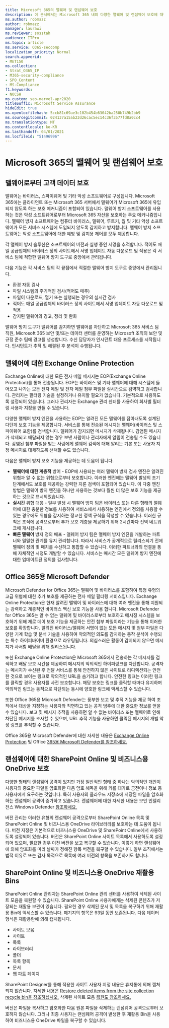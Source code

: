 ```yaml
---
title: Microsoft 365의 맬웨어 및 랜섬웨어 보호
description: 이 문서에서는 Microsoft 365 내의 다양한 맬웨어 및 랜섬웨어 보호에 대한 설명을 찾아보아야 합니다.
ms.author: robmazz
author: robmazz
manager: laurawi
ms.reviewer: sosstah
audience: ITPro
ms.topic: article
ms.service: O365-seccomp
localization_priority: Normal
search.appverid:
- MET150
ms.collection:
- Strat_O365_IP
- M365-security-compliance
- SPO_Content
- MS-Compliance
f1.keywords:
- NOCSH
ms.custom: seo-marvel-apr2020
titleSuffix: Microsoft Service Assurance
hideEdit: true
ms.openlocfilehash: 5ccb81c69ae3c102b454b63042ba250b749b2bb9
ms.sourcegitcommit: 024137a15ab23d26cac5ec14c36f3577fd8a0cc4
ms.translationtype: MT
ms.contentlocale: ko-KR
ms.lasthandoff: 04/01/2021
ms.locfileid: "51496996"
---
```

# <a name="malware-and-ransomware-protection-in-microsoft-365"></a>Microsoft 365의 맬웨어 및 랜섬웨어 보호

## <a name="protecting-customer-data-from-malware"></a>맬웨어로부터 고객 데이터 보호

맬웨어는 바이러스, 스파이웨어 및 기타 악성 소프트웨어로 구성됩니다. Microsoft 365에는 클라이언트 또는 Microsoft 365 서버에서 맬웨어가 Microsoft 365에 유입되지 않도록 하는 보호 메커니즘이 포함되어 있습니다. 맬웨어 방지 소프트웨어를 사용하는 것은 악성 소프트웨어로부터 Microsoft 365 자산을 보호하는 주요 메커니즘입니다. 맬웨어 방지 소프트웨어는 컴퓨터 바이러스, 맬웨어, 루트키, 웜 및 기타 악성 소프트웨어가 모든 서비스 시스템에 도입되지 않도록 감지하고 방지합니다. 맬웨어 방지 소프트웨어는 악성 소프트웨어에 대한 예방 및 감지용 제어를 모두 제공합니다.

각 맬웨어 방지 솔루션은 소프트웨어의 버전과 실행 중인 서명을 추적합니다. 적어도 매일 공급업체의 바이러스 정의 사이트에서 서명 업데이트 자동 다운로드 및 적용은 각 서비스 팀에 적합한 맬웨어 방지 도구로 중앙에서 관리됩니다.

다음 기능은 각 서비스 팀의 각 끝점에서 적절한 맬웨어 방지 도구로 중앙에서 관리됩니다.

- 환경 자동 검사
- 파일 시스템의 주기적인 검사(적어도 매주) 
- 파일이 다운로드, 열기 또는 실행되는 경우의 실시간 검사 
- 적어도 매일 공급업체의 바이러스 정의 사이트에서 서명 업데이트 자동 다운로드 및 적용
- 감지된 맬웨어의 경고, 정리 및 완화

맬웨어 방지 도구가 맬웨어를 감지하면 맬웨어를 차단하고 Microsoft 365 서비스 팀 직원, Microsoft 365 보안 및/또는 데이터 센터를 운영하는 Microsoft 조직의 보안 및 규정 준수 팀에 경고를 생성합니다. 수신 담당자가 인시던트 대응 프로세스를 시작됩니다. 인시던트가 추적 및 해결된 후 분석이 수행됩니다. 

## <a name="exchange-online-protection-against-malware"></a>맬웨어에 대한 Exchange Online Protection

Exchange Online에 대한 모든 전자 메일 메시지는 EOP(Exchange Online Protection)를 통해 전송됩니다. EOP는 바이러스 및 기타 맬웨어에 대해 시스템에 들어오고 나가는 모든 전자 메일 및 전자 메일 첨부 파일을 실시간으로 검역하고 검사합니다. 관리자는 필터링 기술을 설정하거나 유지할 필요가 없습니다. 기본적으로 사용하도록 설정되어 있습니다. 그러나 관리자는 Exchange 관리 센터를 사용하여 회사별 필터링 사용자 지정을 만들 수 있습니다.

다양한 맬웨어 방지 엔진을 사용하는 EOP는 알려진 모든 맬웨어를 잡아내도록 설계된 다단계 보호 기능을 제공합니다. 서비스를 통해 전송된 메시지는 맬웨어(바이러스 및 스파이웨어 포함)를 검색합니다. 맬웨어가 감지되면 메시지가 삭제됩니다. 감염된 메시지가 삭제되고 배달되지 않는 경우 보낸 사람이나 관리자에게 알림이 전송될 수도 있습니다. 감염된 첨부 파일을 받는 사람에게 맬웨어 검색에 대해 알리는 기본 또는 사용자 지정 메시지로 대체하도록 선택할 수도 있습니다.

다음은 맬웨어 방지 보호 기능을 제공하는 데 도움이 됩니다.

- **맬웨어에 대한 계층적** 방어 - EOP에 사용되는 여러 맬웨어 방지 검사 엔진은 알려진 위협과 알 수 없는 위협으로부터 보호합니다. 이러한 엔진에는 맬웨어 발생의 초기 단계에서도 보호를 제공하는 강력한 지론 검색이 포함되어 있습니다. 이 다중 엔진 방법은 맬웨어 방지 엔진을 하나만 사용하는 것보다 훨씬 더 많은 보호 기능을 제공하는 것으로 표시되었습니다.
- **실시간** 위협 대응 - 일부 발생 시 맬웨어 방지 팀은 바이러스 또는 다른 형태의 맬웨어에 대한 충분한 정보를 사용하여 서비스에서 사용하는 엔진에서 정의를 사용할 수 있는 경우에도 위협을 감지하는 정교한 정책 규칙을 작성할 수 있습니다. 이러한 규칙은 조직에 공격으로부터 추가 보호 계층을 제공하기 위해 2시간마다 전역 네트워크에 게시됩니다.
- **빠른 맬웨어** 방지 정의 배포 - 맬웨어 방지 팀은 맬웨어 방지 엔진을 개발하는 파트너와 밀밀한 관계를 유지 관리합니다. 따라서 서비스가 공개적으로 릴리스되기 전에 맬웨어 정의 및 패치를 수신하고 통합할 수 있습니다. 이러한 파트너와의 연결을 통해 자체적인 시정도 개발할 수 있습니다. 서비스는 매시간 모든 맬웨어 방지 엔진에 대한 업데이트된 정의를 검사합니다.

## <a name="microsoft-defender-for-office-365"></a>Office 365용 Microsoft Defender

Microsoft Defender for Office 365는 맬웨어 및 바이러스를 포함하여 특정 유형의 고급 위협에 대한 추가 보호를 제공하는 전자 메일 필터링 서비스입니다. Exchange Online Protection은 현재 알려진 맬웨어 및 바이러스에 대해 여러 엔진을 통해 지원되는 강력하고 계층적인 바이러스 백신 보호 기능을 사용 합니다. Microsoft Defender for Office 365는 알 수 없는 맬웨어 및 바이러스로부터 보호하고 메시징 시스템을 보호하기 위해 제로 데이 보호 기능을 제공하는 안전 첨부 파일이라는 기능을 통해 이러한 보호를 확장합니다. 알려진 바이러스/맬웨어 서명이 없는 모든 메시지 및 첨부 파일은 다양한 기계 학습 및 분석 기술을 사용하여 악의적인 의도를 감지하는 동작 분석이 수행되는 특수 하이퍼바이버 환경으로 라우팅됩니다. 의심스러운 활동이 감지되지 않으면 메시지가 사서함 배달을 위해 릴리스됩니다.

또한 Exchange Online Protection은 Microsoft 365에서 전송하는 각 메시지를 검색하고 배달 보호 시간을 제공하여 메시지의 악의적인 하이퍼링크를 차단합니다. 공격자는 메시지가 수신된 후 전달 서비스를 통해 안전하지 않은 사이트로 리디렉션되는 안전한 것으로 보이는 링크로 악의적인 URL을 숨기려고 합니다. 안전한 링크는 이러한 링크를 클릭할 경우 사용자를 사전 보호합니다. 해당 보호는 링크를 클릭할 때마다 유지하며 악의적인 링크는 동적으로 차단되는 동시에 양호한 링크에 액세스할 수 있습니다.

또한 Office 365용 Microsoft Defender는 풍부한 보고 및 추적 기능을 제공 하여 조직에서 대상을 지정하는 사용자와 직면하고 있는 공격 범주에 대한 중요한 정보를 얻을 수 있습니다. 보고 및 메시지 추적을 사용하면 알 수 없는 바이러스 또는 맬웨어로 인해 차단된 메시지를 조사할 수 있으며, URL 추적 기능을 사용하면 클릭된 메시지의 개별 악성 링크를 추적할 수 있습니다.

Office 365용 Microsoft Defender에 대한 자세한 내용은 [Exchange Online Protection](/Office365/SecurityCompliance/eop/exchange-online-protection-overview) 및 Office [365용 Microsoft Defender를 참조하세요.](/microsoft-365/security/office-365-security/office-365-atp)

## <a name="sharepoint-online-and-onedrive-for-business-protection-against-ransomware"></a>랜섬웨어에 대한 SharePoint Online 및 비즈니스용 OneDrive 보호

다양한 형태의 랜섬웨어 공격이 있지만 가장 일반적인 형태 중 하나는 악의적인 개인이 사용자의 중요한 파일을 암호화한 다음 암호 해독을 위해 키를 대가로 금전이나 정보 등 사용자에게 요구하는 것입니다. 특히 사용자의 클라우드 저장소에 저장된 파일을 암호화하는 랜섬웨어 공격이 증가하고 있습니다. 랜섬웨어에 대한 자세한 내용은 보안 인텔리전스 Windows Defender [참조하세요.](https://www.microsoft.com/wdsi)

버전 관리는 이러한 유형의 랜섬웨어 공격으로부터 SharePoint Online 목록 및 SharePoint Online 및 비즈니스용 OneDrive 라이브러리를 보호하는 데 도움이 됩니다. 버전 지정은 기본적으로 비즈니스용 OneDrive 및 SharePoint Online에서 사용하도록 설정되어 있습니다. 버전은 SharePoint Online 사이트 목록에서 사용하도록 설정되어 있으며, 필요한 경우 이전 버전을 보고 복구할 수 있습니다. 이렇게 하면 랜섬웨어에 의해 암호화를 미리 날짜가 정해진 항목 버전을 복구할 수 있습니다. 일부 조직에서는 법적 이유로 또는 감사 목적으로 목록에 여러 버전의 항목을 보존하기도 합니다.

## <a name="sharepoint-online-and-onedrive-for-business-recycle-bins"></a>SharePoint Online 및 비즈니스용 OneDrive 재활용 Bins

SharePoint Online 관리자는 SharePoint Online 관리 센터를 사용하여 삭제된 사이트 모음을 복원할 수 있습니다. SharePoint Online 사용자에게는 삭제된 콘텐츠가 저장되는 재활용 보관이 있습니다. 필요한 경우 삭제된 문서 및 목록을 복구하기 위해 재활용 Bin에 액세스할 수 있습니다. 폐기지의 항목은 93일 동안 보존됩니다. 다음 데이터 형식은 재활용란에 의해 캡처됩니다.

- 사이트 모음
- 사이트
- 목록
- 라이브러리
- 폴더
- 목록 항목
- 문서
- 웹 파트 페이지

SharePoint Designer를 통해 적용한 사이트 사용자 지정 내용은 휴지통에 의해 캡처되지 않습니다. 자세한 내용은 [Restore deleted items from the site collection recycle bin을 참조하십시오.](https://support.microsoft.com/office/restore-deleted-items-from-the-site-collection-recycle-bin-5fa924ee-16d7-487b-9a0a-021b9062d14b) 삭제된 사이트 모음 [복원도 참조하세요.](/sharepoint/restore-deleted-site-collection)

버전은 파일을 복사하고 암호화한 다음 원본 파일을 삭제하는 랜섬웨어 공격으로부터 보호하지 않습니다. 그러나 최종 사용자는 랜섬웨어 공격이 발생한 후 재활용 Bin을 사용하여 비즈니스용 OneDrive 파일을 복구할 수 있습니다.
